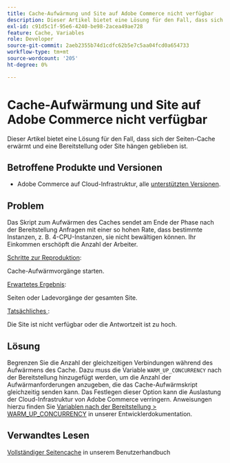 ```yaml
---
title: Cache-Aufwärmung und Site auf Adobe Commerce nicht verfügbar
description: Dieser Artikel bietet eine Lösung für den Fall, dass sich der Seiten-Cache erwärmt und eine Bereitstellung oder Site hängen geblieben ist.
exl-id: c91d5c1f-95e6-4240-be98-2acea49ae728
feature: Cache, Variables
role: Developer
source-git-commit: 2aeb2355b74d1cdfc62b5e7c5aa04fcd0a654733
workflow-type: tm+mt
source-wordcount: '205'
ht-degree: 0%

---
```


# Cache-Aufwärmung und Site auf Adobe Commerce nicht verfügbar

Dieser Artikel bietet eine Lösung für den Fall, dass sich der Seiten-Cache erwärmt und eine Bereitstellung oder Site hängen geblieben ist.

## Betroffene Produkte und Versionen

* Adobe Commerce auf Cloud-Infrastruktur, alle [unterstützten Versionen](https://magento.com/sites/default/files/magento-software-lifecycle-policy.pdf).

## Problem

Das Skript zum Aufwärmen des Caches sendet am Ende der Phase nach der Bereitstellung Anfragen mit einer so hohen Rate, dass bestimmte Instanzen, z. B. 4-CPU-Instanzen, sie nicht bewältigen können. Ihr Einkommen erschöpft die Anzahl der Arbeiter.

<u>Schritte zur Reproduktion</u>:

Cache-Aufwärmvorgänge starten.

<u>Erwartetes Ergebnis</u>:

Seiten oder Ladevorgänge der gesamten Site.

<u>Tatsächliches </u>:

Die Site ist nicht verfügbar oder die Antwortzeit ist zu hoch.

## Lösung

Begrenzen Sie die Anzahl der gleichzeitigen Verbindungen während des Aufwärmens des Cache. Dazu muss die Variable `WARM_UP_CONCURRENCY` nach der Bereitstellung hinzugefügt werden, um die Anzahl der Aufwärmanforderungen anzugeben, die das Cache-Aufwärmskript gleichzeitig senden kann. Das Festlegen dieser Option kann die Auslastung der Cloud-Infrastruktur von Adobe Commerce verringern. Anweisungen hierzu finden Sie [Variablen nach der Bereitstellung > WARM\_UP\_CONCURRENCY](https://experienceleague.adobe.com/de/docs/commerce-cloud-service/user-guide/configure/env/stage/variables-post-deploy#warm_up_concurrency) in unserer Entwicklerdokumentation.

## Verwandtes Lesen

[Vollständiger Seitencache](https://experienceleague.adobe.com/de/docs/commerce-admin/systems/tools/cache-management#full-page-caching) in unserem Benutzerhandbuch
